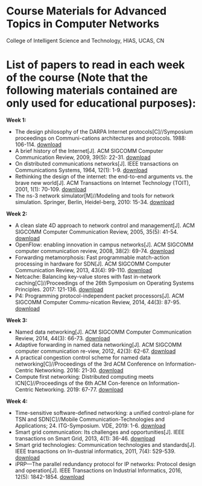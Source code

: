 # Course Materials for Advanced Topics in Computer Networks
College of Intelligent Science and Technology, HIAS, UCAS, CN

# List of papers to read in each week of the course (Note that the following materials contained are only used for educational purposes):
**Week 1:**
- The design philosophy of the DARPA Internet protocols[C]//Symposium proceedings on Communi-cations architectures and protocols. 1988: 106-114. [download](https://jekyllrb.com/)
- A brief history of the Internet[J]. ACM SIGCOMM Computer Communication Review, 2009, 39(5): 22-31.  [download](https://jekyllrb.com/)
- On distributed communications networks[J]. IEEE transactions on Communications Systems, 1964, 12(1): 1-9. [download](https://jekyllrb.com/)
- Rethinking the design of the internet: the end-to-end arguments vs. the brave new world[J]. ACM Transactions on Internet Technology (TOIT), 2001, 1(1): 70-109.  [download](https://jekyllrb.com/)
- The ns-3 network simulator[M]//Modeling and tools for network simulation. Springer, Berlin, Heidel-berg, 2010: 15-34.  [download](https://jekyllrb.com/)

**Week 2:**
- A clean slate 4D approach to network control and management[J]. ACM SIGCOMM Computer Communication Review, 2005, 35(5): 41-54.  [download](https://jekyllrb.com/)
- OpenFlow: enabling innovation in campus networks[J]. ACM SIGCOMM computer communication review, 2008, 38(2): 69-74.  [download](https://jekyllrb.com/)
- Forwarding metamorphosis: Fast programmable match-action processing in hardware for SDN[J]. ACM SIGCOMM Computer Communication Review, 2013, 43(4): 99-110.  [download](https://jekyllrb.com/)
- Netcache: Balancing key-value stores with fast in-network caching[C]//Proceedings of the 26th Symposium on Operating Systems Principles. 2017: 121-136.  [download](https://jekyllrb.com/)
- P4: Programming protocol-independent packet processors[J]. ACM SIGCOMM Computer Commu-nication Review, 2014, 44(3): 87-95.  [download](https://jekyllrb.com/)

**Week 3:**
- Named data networking[J]. ACM SIGCOMM Computer Communication Review, 2014, 44(3): 66-73.  [download](https://jekyllrb.com/)
- Adaptive forwarding in named data networking[J]. ACM SIGCOMM computer communication re-view, 2012, 42(3): 62-67.  [download](https://jekyllrb.com/)
- A practical congestion control scheme for named data networking[C]//Proceedings of the 3rd ACM Conference on Information-Centric Networking. 2016: 21-30.  [download](https://jekyllrb.com/)
- Compute first networking: Distributed computing meets ICN[C]//Proceedings of the 6th ACM Con-ference on Information-Centric Networking. 2019: 67-77.  [download](https://jekyllrb.com/)

**Week 4:**
- Time-sensitive software-defined networking: a unified control-plane for TSN and SDN[C]//Mobile Communication-Technologies and Applications; 24. ITG-Symposium. VDE, 2019: 1-6.  [download](https://jekyllrb.com/)
- Smart grid communication: Its challenges and opportunities[J]. IEEE transactions on Smart Grid, 2013, 4(1): 36-46.  [download](https://jekyllrb.com/)
- Smart grid technologies: Communication technologies and standards[J]. IEEE transactions on In-dustrial informatics, 2011, 7(4): 529-539.  [download](https://jekyllrb.com/)
- iPRP—The parallel redundancy protocol for IP networks: Protocol design and operation[J]. IEEE Transactions on Industrial Informatics, 2016, 12(5): 1842-1854.  [download](https://jekyllrb.com/)


